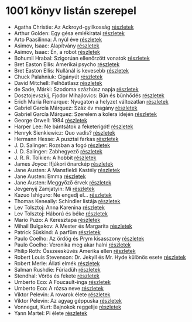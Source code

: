 # 1001 könyv listán szerepel

- Agatha Christie: Az Ackroyd-gyilkosság [részletek](_details/%7Bopf.creator%7D.md#id_63)
- Arthur Golden: Egy gésa emlékiratai [részletek](_details/%7Bopf.creator%7D.md#id_280)
- Arto Paasilinna: A nyúl éve [részletek](_details/%7Bopf.creator%7D.md#id_634)
- Asimov, Isaac: Alapítvány [részletek](_details/%7Bopf.creator%7D.md#id_1186)
- Asimov, Isaac: Én, a robot [részletek](_details/%7Bopf.creator%7D.md#id_1178)
- Bohumil Hrabal: Szigorúan ellenőrzött vonatok [részletek](_details/%7Bopf.creator%7D.md#id_449)
- Bret Easton Ellis: Amerikai psycho [részletek](_details/%7Bopf.creator%7D.md#id_1446)
- Bret Easton Ellis: Nullánál is kevesebb [részletek](_details/%7Bopf.creator%7D.md#id_1273)
- Chuck Palahniuk: Cigányút [részletek](_details/%7Bopf.creator%7D.md#id_662)
- David Mitchell: Felhőatlasz [részletek](_details/%7Bopf.creator%7D.md#id_454)
- de Sade, Márki: Szodoma százhúsz napja [részletek](_details/%7Bopf.creator%7D.md#id_1216)
- Dosztojevszkij, Fjodor Mihajlovics: Bűn és bűnhődés [részletek](_details/%7Bopf.creator%7D.md#id_346)
- Erich Maria Remarque: Nyugaton a helyzet változatlan [részletek](_details/%7Bopf.creator%7D.md#id_317)
- Gabriel García Márquez: Száz év magány [részletek](_details/%7Bopf.creator%7D.md#id_223)
- Gabriel García Márquez: Szerelem a kolera idején [részletek](_details/%7Bopf.creator%7D.md#id_342)
- George Orwell: 1984 [részletek](_details/%7Bopf.creator%7D.md#id_364)
- Harper Lee: Ne bántsátok a feketerigót! [részletek](_details/%7Bopf.creator%7D.md#id_987)
- Henryk Sienkiewicz: Quo vadis? [részletek](_details/%7Bopf.creator%7D.md#id_386)
- Hermann Hesse: A pusztai farkas [részletek](_details/%7Bopf.creator%7D.md#id_400)
- J. D. Salinger: Rozsban a fogó [részletek](_details/%7Bopf.creator%7D.md#id_1409)
- J. D. Salinger: Zabhegyező [részletek](_details/%7Bopf.creator%7D.md#id_561)
- J. R. R. Tolkien: A hobbit [részletek](_details/%7Bopf.creator%7D.md#id_61)
- James Joyce: Ifjúkori önarckép [részletek](_details/%7Bopf.creator%7D.md#id_456)
- Jane Austen: A Mansfieldi Kastély [részletek](_details/%7Bopf.creator%7D.md#id_55)
- Jane Austen: Emma [részletek](_details/%7Bopf.creator%7D.md#id_57)
- Jane Austen: Meggyőző érvek [részletek](_details/%7Bopf.creator%7D.md#id_996)
- Jevgenyij Zamjatyin: Mi [részletek](_details/%7Bopf.creator%7D.md#id_607)
- Kazuo Ishiguro: Ne engedj el… [részletek](_details/%7Bopf.creator%7D.md#id_158)
- Thomas Keneally: Schindler listája [részletek](_details/%7Bopf.creator%7D.md#id_318)
- Lev Tolsztoj: Anna Karenina [részletek](_details/%7Bopf.creator%7D.md#id_778)
- Lev Tolsztoj: Háború és béke [részletek](_details/%7Bopf.creator%7D.md#id_563)
- Mario Puzo: A Keresztapa [részletek](_details/%7Bopf.creator%7D.md#id_283)
- Mihail Bulgakov: A Mester és Margarita [részletek](_details/%7Bopf.creator%7D.md#id_275)
- Patrick Süskind: A parfüm [részletek](_details/%7Bopf.creator%7D.md#id_408)
- Paulo Coelho: Az ördög és Prym kisasszony [részletek](_details/%7Bopf.creator%7D.md#id_262)
- Paulo Coelho: Veronika meg akar halni [részletek](_details/%7Bopf.creator%7D.md#id_264)
- Philip Roth: Összeesküvés Amerika ellen [részletek](_details/%7Bopf.creator%7D.md#id_1453)
- Robert Louis Stevenson: Dr. Jekyll és Mr. Hyde különös esete [részletek](_details/%7Bopf.creator%7D.md#id_615)
- Robert Merle: Állati elmék [részletek](_details/%7Bopf.creator%7D.md#id_326)
- Salman Rushdie: Fúriadüh [részletek](_details/%7Bopf.creator%7D.md#id_1452)
- Stendhal: Vörös és fekete [részletek](_details/%7Bopf.creator%7D.md#id_562)
- Umberto Eco: A Foucault-inga [részletek](_details/%7Bopf.creator%7D.md#id_1024)
- Umberto Eco: A rózsa neve [részletek](_details/%7Bopf.creator%7D.md#id_789)
- Viktor Pelevin: A rovarok élete [részletek](_details/%7Bopf.creator%7D.md#id_837)
- Viktor Pelevin: Az agyag géppuska [részletek](_details/%7Bopf.creator%7D.md#id_834)
- Vonnegut, Kurt: Bajnokok ​reggelije [részletek](_details/%7Bopf.creator%7D.md#id_1139)
- Yann Martel: Pi élete [részletek](_details/%7Bopf.creator%7D.md#id_1458)